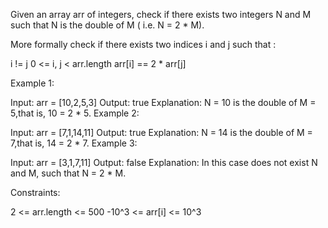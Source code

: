 Given an array arr of integers, check if there exists two integers N and M such that N is the double of M ( i.e. N = 2 * M).

More formally check if there exists two indices i and j such that :

i != j
0 <= i, j < arr.length
arr[i] == 2 * arr[j]
 

Example 1:

Input: arr = [10,2,5,3]
Output: true
Explanation: N = 10 is the double of M = 5,that is, 10 = 2 * 5.
Example 2:

Input: arr = [7,1,14,11]
Output: true
Explanation: N = 14 is the double of M = 7,that is, 14 = 2 * 7.
Example 3:

Input: arr = [3,1,7,11]
Output: false
Explanation: In this case does not exist N and M, such that N = 2 * M.
 

Constraints:

2 <= arr.length <= 500
-10^3 <= arr[i] <= 10^3
